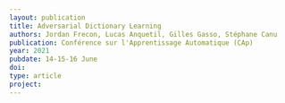 ```yaml
---
layout: publication
title: Adversarial Dictionary Learning
authors: Jordan Frecon, Lucas Anquetil, Gilles Gasso, Stéphane Canu
publication: Conférence sur l'Apprentissage Automatique (CAp)
year: 2021
pubdate: 14-15-16 June
doi:
type: article
project:
---
```


